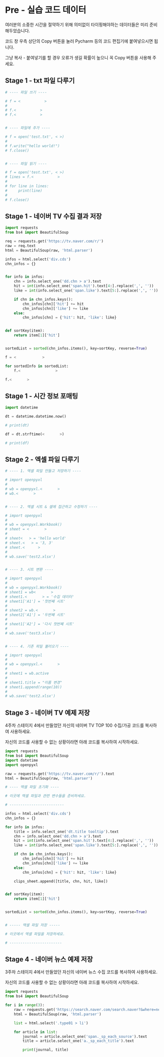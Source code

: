 # Pre - 실습 코드 데이터

여러분의 소중한 시간을 절약하기 위해 의미없이 타이핑해야하는 데이터들은 미리 준비해두었습니다.

코드 창 우측 상단의 Copy 버튼을 눌러 Pycharm 등의 코드 편집기에 붙여넣으시면 됩니다.

그냥 복사 - 붙여넣기를 할 경우 오류가 생길 확률이 높으니 꼭 Copy 버튼을 사용해 주세요.

## Stage 1 - txt 파일 다루기 <a id="stage-1-txt"></a>

```python
# ---- 파일 쓰기 ----

# f = <           >
#
# f.<           >
# f.<           >


# ---- 파일에 추가 ----

# f = open('test.txt', < >)
#
# f.write("hello world!")
# f.close()


# ---- 파일 읽기 ----

# f = open('test.txt', < >)
# lines = f.<           >
#
# for line in lines:
#     print(line)
#
# f.close()
```

## Stage 1 - 네이버 TV 수집 결과 저장 <a id="stage-1-tv"></a>

```python
import requests
from bs4 import BeautifulSoup

req = requests.get('https://tv.naver.com/r/')
raw = req.text
html = BeautifulSoup(raw, 'html.parser')

infos = html.select('div.cds')
chn_infos = {}


for info in infos:
    chn = info.select_one('dd.chn > a').text
    hit = int(info.select_one('span.hit').text[4:].replace(',', ''))
    like = int(info.select_one('span.like').text[5:].replace(',', ''))

    if chn in chn_infos.keys():
        chn_infos[chn]['hit'] += hit
        chn_infos[chn]['like'] += like
    else:
        chn_infos[chn] = {'hit': hit, 'like': like}


def sortKey(item):
    return item[1]['hit']


sortedList = sorted(chn_infos.items(), key=sortKey, reverse=True)

f = <            >

for sortedInfo in sortedList:
    f.<                >

f.<       >
```

## Stage 1 - 시간 정보 포매팅 <a id="stage-1-datetime"></a>

```python
import datetime

dt = datetime.datetime.now()

# print(dt)

df = dt.strftime(<       >)

# print(df)
```

## Stage 2 - 엑셀 파일 다루기 <a id="stage-2-openpyxl"></a>

```python
# ---- 1. 엑셀 파일 만들고 저장하기 ----

# import openpyxl
#
# wb = openpyxl.<       >
# wb.<       >


# ---- 2. 엑셀 시트 & 셀에 접근하고 수정하기 ----

# import openpyxl
#
# wb = openpyxl.Workbook()
# sheet = <       >
#
# sheet<   > = 'hello world'
# sheet.<   > = '3, 3'
# sheet.<      >
#
# wb.save('test2.xlsx')


# ---- 3. 시트 변환 ----

# import openpyxl
#
# wb = openpyxl.Workbook()
# sheet1 = wb<       >
# sheet1.<       > = '수집 데이터'
# sheet1['A1'] = '첫번째 시트'
#
# sheet2 = wb.<       >
# sheet2['A1'] = '두번째 시트'
#
# sheet1['A2'] = '다시 첫번째 시트'
#
# wb.save('test3.xlsx')


# ---- 4. 기존 파일 불러오기 ----

# import openpyxl
#
# wb = openpyxl.<       >
#
# sheet1 = wb.active
#
# sheet1.title = "이름 변경"
# sheet1.append(range(10))
#
# wb.save('test2.xlsx')
```



## Stage 3 - 네이버 TV 예제 저장

4주차 스테이지 4에서 만들었던 자신의 네이버 TV TOP 100 수집/가공 코드를 복사하여 사용하세요. 

자신의 코드를 사용할 수 없는 상황이라면 아래 코드를 복사하여 시작하세요.

```python
import requests
from bs4 import BeautifulSoup
import datetime
import openpyxl

raw = requests.get('https://tv.naver.com/r/').text
html = BeautifulSoup(raw, 'html.parser')

# ---- 엑셀 파일 초기화 ----

# 이곳에 엑셀 파일과 관련 변수들을 준비하세요.

# -------------------------

infos = html.select('div.cds')
chn_infos = {}

for info in infos:
    title = info.select_one('dt.title tooltip').text
    chn = info.select_one('dd.chn > a').text
    hit = int(info.select_one('span.hit').text[4:].replace(',', ''))
    like = int(info.select_one('span.like').text[5:].replace(',', ''))

    if chn in chn_infos.keys():
        chn_infos[chn]['hit'] += hit
        chn_infos[chn]['like'] += like
    else:
        chn_infos[chn] = {'hit': hit, 'like': like}

    clips_sheet.append([title, chn, hit, like])


def sortKey(item):
    return item[1]['hit']


sortedList = sorted(chn_infos.items(), key=sortKey, reverse=True)


# ----- 엑셀 파일 저장 -----

# 이곳에서 엑셀 파일을 저장하세요.

# ------------------------
```



## Stage 4 - 네이버 뉴스 예제 저장 <a id="stage-4-news"></a>

3주차 스테이지 4에서 만들었던 자신의 네이버 뉴스 수집 코드를 복사하여 사용하세요. 

자신의 코드를 사용할 수 없는 상황이라면 아래 코드를 복사하여 시작하세요.

```python
import requests
from bs4 import BeautifulSoup

for i in range(3):
    raw = requests.get('https://search.naver.com/search.naver?&where=news&query=아시안게임&start=' + str(i * 10 + 1), headers={'User-Agent': 'Mozilla/5.0'}).text
    html = BeautifulSoup(raw, 'html.parser')

    list = html.select('.type01 > li')

    for article in list:
        journal = article.select_one('span._sp_each_source').text
        title = article.select_one('a._sp_each_title').text

        print(journal, title)
```

